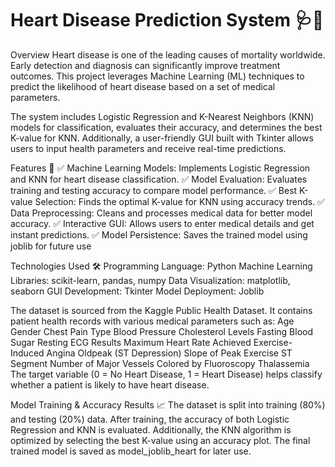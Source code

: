 # Heart Disease Prediction System 🩺💖
Overview
Heart disease is one of the leading causes of mortality worldwide. Early detection and diagnosis can significantly improve treatment outcomes. This project leverages Machine Learning (ML) techniques to predict the likelihood of heart disease based on a set of medical parameters.

The system includes Logistic Regression and K-Nearest Neighbors (KNN) models for classification, evaluates their accuracy, and determines the best K-value for KNN. Additionally, a user-friendly GUI built with Tkinter allows users to input health parameters and receive real-time predictions.

Features 🚀
✅ Machine Learning Models: Implements Logistic Regression and KNN for heart disease classification.
✅ Model Evaluation: Evaluates training and testing accuracy to compare model performance.
✅ Best K-value Selection: Finds the optimal K-value for KNN using accuracy trends.
✅ Data Preprocessing: Cleans and processes medical data for better model accuracy.
✅ Interactive GUI: Allows users to enter medical details and get instant predictions.
✅ Model Persistence: Saves the trained model using joblib for future use

Technologies Used 🛠️
Programming Language: Python
Machine Learning Libraries: scikit-learn, pandas, numpy
Data Visualization: matplotlib, seaborn
GUI Development: Tkinter
Model Deployment: Joblib


The dataset is sourced from the Kaggle Public Health Dataset. It contains patient health records with various medical parameters such as:
Age
Gender
Chest Pain Type
Blood Pressure
Cholesterol Levels
Fasting Blood Sugar
Resting ECG Results
Maximum Heart Rate Achieved
Exercise-Induced Angina
Oldpeak (ST Depression)
Slope of Peak Exercise ST Segment
Number of Major Vessels Colored by Fluoroscopy
Thalassemia
The target variable (0 = No Heart Disease, 1 = Heart Disease) helps classify whether a patient is likely to have heart disease.

Model Training & Accuracy Results 📈
The dataset is split into training (80%) and testing (20%) data. After training, the accuracy of both Logistic Regression and KNN is evaluated.
Additionally, the KNN algorithm is optimized by selecting the best K-value using an accuracy plot. The final trained model is saved as model_joblib_heart for later use.

